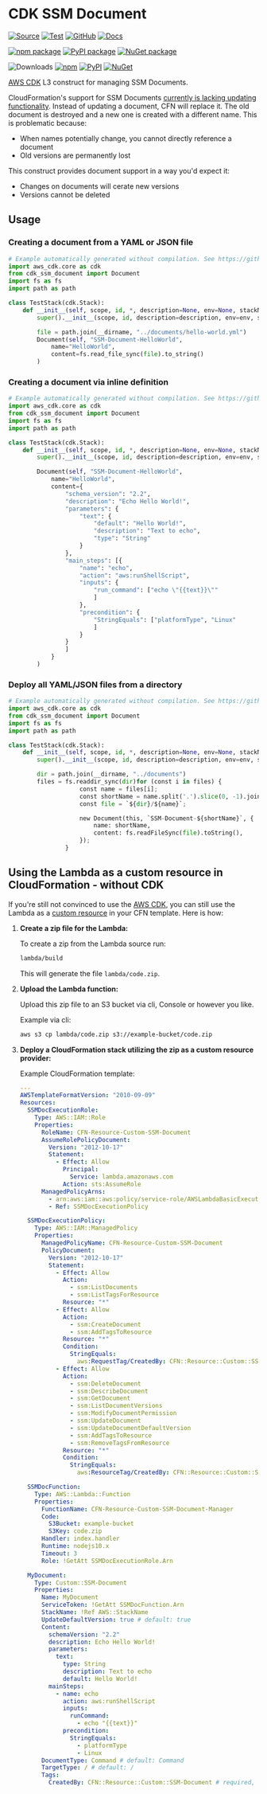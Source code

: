 # CDK SSM Document

[![Source](https://img.shields.io/badge/Source-GitHub-blue?logo=github)](https://github.com/udondan/cdk-ssm-document)
[![Test](https://github.com/udondan/cdk-ssm-document/workflows/Test/badge.svg)](https://github.com/udondan/cdk-ssm-document/actions?query=workflow%3ATest)
[![GitHub](https://img.shields.io/github/license/udondan/cdk-ssm-document)](https://github.com/udondan/cdk-ssm-document/blob/master/LICENSE)
[![Docs](https://img.shields.io/badge/awscdk.io-cdk--ssm--document-orange)](https://awscdk.io/packages/cdk-ssm-document@1.3.0)

[![npm package](https://img.shields.io/npm/v/cdk-ssm-document?color=brightgreen)](https://www.npmjs.com/package/cdk-ssm-document)
[![PyPI package](https://img.shields.io/pypi/v/cdk-ssm-document?color=brightgreen)](https://pypi.org/project/cdk-ssm-document/)
[![NuGet package](https://img.shields.io/nuget/v/CDK.SSM.Document?color=brightgreen)](https://www.nuget.org/packages/CDK.SSM.Document/)

![Downloads](https://img.shields.io/badge/-DOWNLOADS:-brightgreen?color=gray)
[![npm](https://img.shields.io/npm/dt/cdk-ssm-document?label=npm&color=blueviolet)](https://www.npmjs.com/package/cdk-ssm-document)
[![PyPI](https://img.shields.io/pypi/dm/cdk-ssm-document?label=pypi&color=blueviolet)](https://pypi.org/project/cdk-ssm-document/)
[![NuGet](https://img.shields.io/nuget/dt/CDK.SSM.Document?label=nuget&color=blueviolet)](https://www.nuget.org/packages/CDK.SSM.Document/)

[AWS CDK](https://aws.amazon.com/cdk/) L3 construct for managing SSM Documents.

CloudFormation's support for SSM Documents [currently is lacking updating functionality](https://github.com/aws-cloudformation/aws-cloudformation-coverage-roadmap/issues/339). Instead of updating a document, CFN will replace it. The old document is destroyed and a new one is created with a different name. This is problematic because:

* When names potentially change, you cannot directly reference a document
* Old versions are permanently lost

This construct provides document support in a way you'd expect it:

* Changes on documents will cerate new versions
* Versions cannot be deleted

## Usage

### Creating a document from a YAML or JSON file

```python
# Example automatically generated without compilation. See https://github.com/aws/jsii/issues/826
import aws_cdk.core as cdk
from cdk_ssm_document import Document
import fs as fs
import path as path

class TestStack(cdk.Stack):
    def __init__(self, scope, id, *, description=None, env=None, stackName=None, tags=None, synthesizer=None, terminationProtection=None):
        super().__init__(scope, id, description=description, env=env, stackName=stackName, tags=tags, synthesizer=synthesizer, terminationProtection=terminationProtection)

        file = path.join(__dirname, "../documents/hello-world.yml")
        Document(self, "SSM-Document-HelloWorld",
            name="HelloWorld",
            content=fs.read_file_sync(file).to_string()
        )
```

### Creating a document via inline definition

```python
# Example automatically generated without compilation. See https://github.com/aws/jsii/issues/826
import aws_cdk.core as cdk
from cdk_ssm_document import Document
import fs as fs
import path as path

class TestStack(cdk.Stack):
    def __init__(self, scope, id, *, description=None, env=None, stackName=None, tags=None, synthesizer=None, terminationProtection=None):
        super().__init__(scope, id, description=description, env=env, stackName=stackName, tags=tags, synthesizer=synthesizer, terminationProtection=terminationProtection)

        Document(self, "SSM-Document-HelloWorld",
            name="HelloWorld",
            content={
                "schema_version": "2.2",
                "description": "Echo Hello World!",
                "parameters": {
                    "text": {
                        "default": "Hello World!",
                        "description": "Text to echo",
                        "type": "String"
                    }
                },
                "main_steps": [{
                    "name": "echo",
                    "action": "aws:runShellScript",
                    "inputs": {
                        "run_command": ["echo \"{{text}}\""
                        ]
                    },
                    "precondition": {
                        "StringEquals": ["platformType", "Linux"
                        ]
                    }
                }
                ]
            }
        )
```

### Deploy all YAML/JSON files from a directory

```python
# Example automatically generated without compilation. See https://github.com/aws/jsii/issues/826
import aws_cdk.core as cdk
from cdk_ssm_document import Document
import fs as fs
import path as path

class TestStack(cdk.Stack):
    def __init__(self, scope, id, *, description=None, env=None, stackName=None, tags=None, synthesizer=None, terminationProtection=None):
        super().__init__(scope, id, description=description, env=env, stackName=stackName, tags=tags, synthesizer=synthesizer, terminationProtection=terminationProtection)

        dir = path.join(__dirname, "../documents")
        files = fs.readdir_sync(dir)for (const i in files) {
                    const name = files[i];
                    const shortName = name.split('.').slice(0, -1).join('.'); // removes file extension
                    const file = `${dir}/${name}`;

                    new Document(this, `SSM-Document-${shortName}`, {
                        name: shortName,
                        content: fs.readFileSync(file).toString(),
                    });
                }
```

## Using the Lambda as a custom resource in CloudFormation - without CDK

If you're still not convinced to use the [AWS CDK](https://aws.amazon.com/cdk/), you can still use the Lambda as a [custom resource](https://docs.aws.amazon.com/AWSCloudFormation/latest/UserGuide/template-custom-resources.html) in your CFN template. Here is how:

1. **Create a zip file for the Lambda:**

   To create a zip from the Lambda source run:

   ```bash
   lambda/build
   ```

   This will generate the file `lambda/code.zip`.
2. **Upload the Lambda function:**

   Upload this zip file to an S3 bucket via cli, Console or however you like.

   Example via cli:

   ```bash
   aws s3 cp lambda/code.zip s3://example-bucket/code.zip
   ```
3. **Deploy a CloudFormation stack utilizing the zip as a custom resource provider:**

   Example CloudFormation template:

   ```yaml
   ---
   AWSTemplateFormatVersion: "2010-09-09"
   Resources:
     SSMDocExecutionRole:
       Type: AWS::IAM::Role
       Properties:
         RoleName: CFN-Resource-Custom-SSM-Document
         AssumeRolePolicyDocument:
           Version: "2012-10-17"
           Statement:
             - Effect: Allow
               Principal:
                 Service: lambda.amazonaws.com
               Action: sts:AssumeRole
         ManagedPolicyArns:
           - arn:aws:iam::aws:policy/service-role/AWSLambdaBasicExecutionRole
           - Ref: SSMDocExecutionPolicy

     SSMDocExecutionPolicy:
       Type: AWS::IAM::ManagedPolicy
       Properties:
         ManagedPolicyName: CFN-Resource-Custom-SSM-Document
         PolicyDocument:
           Version: "2012-10-17"
           Statement:
             - Effect: Allow
               Action:
                 - ssm:ListDocuments
                 - ssm:ListTagsForResource
               Resource: "*"
             - Effect: Allow
               Action:
                 - ssm:CreateDocument
                 - ssm:AddTagsToResource
               Resource: "*"
               Condition:
                 StringEquals:
                   aws:RequestTag/CreatedBy: CFN::Resource::Custom::SSM-Document
             - Effect: Allow
               Action:
                 - ssm:DeleteDocument
                 - ssm:DescribeDocument
                 - ssm:GetDocument
                 - ssm:ListDocumentVersions
                 - ssm:ModifyDocumentPermission
                 - ssm:UpdateDocument
                 - ssm:UpdateDocumentDefaultVersion
                 - ssm:AddTagsToResource
                 - ssm:RemoveTagsFromResource
               Resource: "*"
               Condition:
                 StringEquals:
                   aws:ResourceTag/CreatedBy: CFN::Resource::Custom::SSM-Document

     SSMDocFunction:
       Type: AWS::Lambda::Function
       Properties:
         FunctionName: CFN-Resource-Custom-SSM-Document-Manager
         Code:
           S3Bucket: example-bucket
           S3Key: code.zip
         Handler: index.handler
         Runtime: nodejs10.x
         Timeout: 3
         Role: !GetAtt SSMDocExecutionRole.Arn

     MyDocument:
       Type: Custom::SSM-Document
       Properties:
         Name: MyDocument
         ServiceToken: !GetAtt SSMDocFunction.Arn
         StackName: !Ref AWS::StackName
         UpdateDefaultVersion: true # default: true
         Content:
           schemaVersion: "2.2"
           description: Echo Hello World!
           parameters:
             text:
               type: String
               description: Text to echo
               default: Hello World!
           mainSteps:
             - name: echo
               action: aws:runShellScript
               inputs:
                 runCommand:
                   - echo "{{text}}"
               precondition:
                 StringEquals:
                   - platformType
                   - Linux
         DocumentType: Command # default: Command
         TargetType: / # default: /
         Tags:
           CreatedBy: CFN::Resource::Custom::SSM-Document # required, see above policy conditions
   ```
